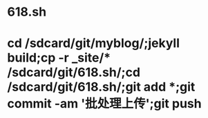 # 618.sh
# 

# cd /sdcard/git/myblog/;jekyll build;cp -r _site/* /sdcard/git/618.sh/;cd /sdcard/git/618.sh/;git add *;git commit -am '批处理上传';git push